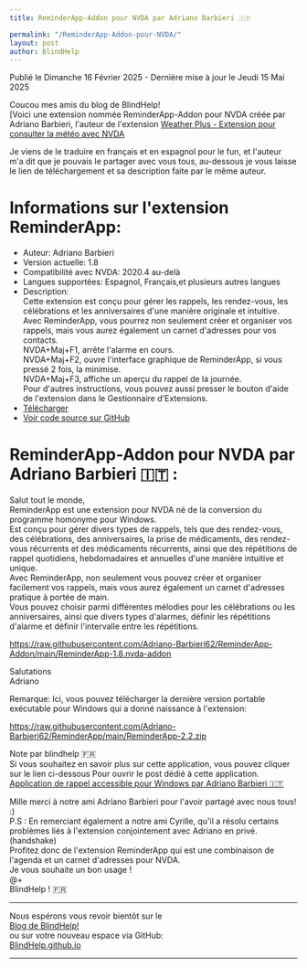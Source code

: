 ```yaml
--- 
title: ReminderApp-Addon pour NVDA par Adriano Barbieri 🇮🇹

permalink: "/ReminderApp-Addon-pour-NVDA/"
layout: post
author: BlindHelp
---
```


<footer> Publié le Dimanche 16 Février 2025 - Dernière mise à jour le Jeudi 15 Mai 2025</footer>


Coucou mes amis du blog de BlindHelp!    
[Voici une extension nommée ReminderApp-Addon pour NVDA  créée par Adriano Barbieri, l'auteur de l'extension [Weather Plus - Extension pour consulter la météo avec NVDA](https://blindhelp.github.io/Weather-Plus/)    

Je viens de le traduire en français et en espagnol pour le fun, et l'auteur m'a dit que je pouvais le partager avec vous tous, au-dessous je vous laisse le lien de téléchargement et sa description faite par le même auteur.    

# Informations sur l'extension ReminderApp: #

* Auteur: <span lang="it">Adriano Barbieri</span>
* Version actuelle: 1.8
* Compatibilité avec NVDA: 2020.4 au-delà
* Langues supportées: Espagnol, Français,et plusieurs autres langues
* Description:    
Cette extension  est conçu pour gérer les rappels, les rendez-vous, les célébrations et les anniversaires d'une manière originale et intuitive.    
Avec ReminderApp, vous pourrez non seulement créer et organiser vos rappels, mais vous aurez également un carnet d'adresses pour vos contacts.    
NVDA+Maj+F1, arrête l'alarme en cours.    
NVDA+Maj+F2, ouvre l'interface graphique de ReminderApp, si vous pressé 2 fois, la minimise.    
NVDA+Maj+F3, affiche un aperçu du rappel de la journée.    
Pour d'autres instructions, vous pouvez aussi presser le bouton d'aide de l'extension dans le Gestionnaire d'Extensions.    
* [Télécharger](https://raw.githubusercontent.com/Adriano-Barbieri62/ReminderApp-Addon/main/ReminderApp-1.8.nvda-addon)
* [Voir code source sur GitHub](https://github.com/Adriano-Barbieri62/ReminderApp-Addon)

# ReminderApp-Addon pour NVDA par Adriano Barbieri 🇮🇹 :
Salut tout le monde,    
ReminderApp est une extension pour NVDA né de la conversion du programme homonyme pour Windows.    
Est conçu pour gérer divers types de rappels, tels que des rendez-vous, des célébrations, des anniversaires, la prise de médicaments, des rendez-vous récurrents et des médicaments récurrents, ainsi que des répétitions de rappel quotidiens, hebdomadaires et annuelles d'une manière intuitive et unique.    
Avec ReminderApp, non seulement vous pouvez créer et organiser facilement vos rappels, mais vous aurez également un carnet d'adresses pratique à portée de main.    
Vous pouvez choisir parmi différentes mélodies pour les célébrations ou les anniversaires, ainsi que divers types d'alarmes, définir les répétitions d'alarme et définir l'intervalle entre les répétitions.    

<https://raw.githubusercontent.com/Adriano-Barbieri62/ReminderApp-Addon/main/ReminderApp-1.8.nvda-addon>

Salutations    
Adriano    

Remarque: Ici, vous pouvez télécharger la dernière version portable exécutable pour Windows qui a donné naissance   à l'extension:    

<https://raw.githubusercontent.com/Adriano-Barbieri62/ReminderApp/main/ReminderApp-2.2.zip>

Note par blindhelp 🇫🇷    
Si vous souhaitez en savoir plus sur cette application, vous pouvez cliquer sur le lien ci-dessous Pour ouvrir le post dédié à cette application.    
[Application de rappel accessible pour Windows par Adriano Barbieri 🇮🇹](https://blindhelp.github.io/Accessible-ReminderApp-for-Windows/)    

Mille merci à notre ami <span lang="it">Adriano Barbieri</span> pour l'avoir partagé avec nous tous! :)    
P.S : En remerciant également a notre ami Cyrille, qu'il a résolu certains problèmes liés à l'extension conjointement avec Adriano en privé. (handshake)    
Profitez donc de l'extension ReminderApp qui est une combinaison de l'agenda et un carnet d'adresses pour NVDA.    
Je vous souhaite un bon usage !    
@+    
BlindHelp ! 🇫🇷    

---

Nous espérons vous revoir bientôt sur le      
[Blog de BlindHelp!](http://blindhelp.blogspot.fr/)                    
ou sur  votre nouveau espace via GitHub:                     
[BlindHelp.github.io](https://blindhelp.github.io)                    

---